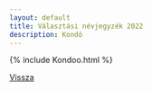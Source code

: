 ```yaml
---
layout: default
title: Választási névjegyzék 2022
description: Kondó
---
```


{% include Kondoo.html %}

[Vissza](./)